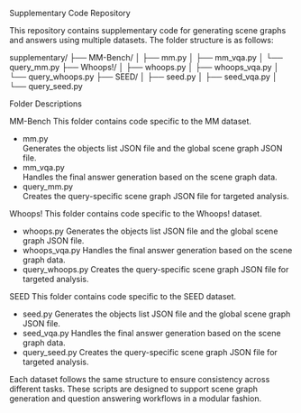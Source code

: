 
Supplementary Code Repository

This repository contains supplementary code for generating scene graphs and answers using multiple datasets. The folder structure is as follows:


supplementary/
├── MM-Bench/
│   ├── mm.py
│   ├── mm_vqa.py
│   └── query_mm.py
├── Whoops!/
│   ├── whoops.py
│   ├── whoops_vqa.py
│   └── query_whoops.py
├── SEED/
│   ├── seed.py
│   ├── seed_vqa.py
│   └── query_seed.py



Folder Descriptions

 MM-Bench
This folder contains code specific to the MM dataset.
- mm.py  
  Generates the objects list JSON file and the global scene graph JSON file.
- mm_vqa.py  
  Handles the final answer generation based on the scene graph data.
- query_mm.py  
  Creates the query-specific scene graph JSON file for targeted analysis.

 Whoops!
This folder contains code specific to the Whoops! dataset.
- whoops.py
  Generates the objects list JSON file and the global scene graph JSON file.
- whoops_vqa.py
  Handles the final answer generation based on the scene graph data.
- query_whoops.py 
  Creates the query-specific scene graph JSON file for targeted analysis.

SEED
This folder contains code specific to the SEED dataset.
- seed.py
  Generates the objects list JSON file and the global scene graph JSON file.
- seed_vqa.py
  Handles the final answer generation based on the scene graph data.
- query_seed.py
  Creates the query-specific scene graph JSON file for targeted analysis.


Each dataset follows the same structure to ensure consistency across different tasks. These scripts are designed to support scene graph generation and question answering workflows in a modular fashion.
